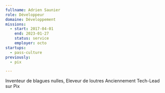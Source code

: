 ```yaml
---
fullname: Adrien Saunier
role: Développeur
domaine: Développement
missions:
  - start: 2017-04-01
    end: 2023-01-27
    status: service
    employer: octo
startups:
  - pass-culture
previously:
  - pix

---
```

Inventeur de blagues nulles, Eleveur de loutres Anciennement Tech-Lead sur Pix
